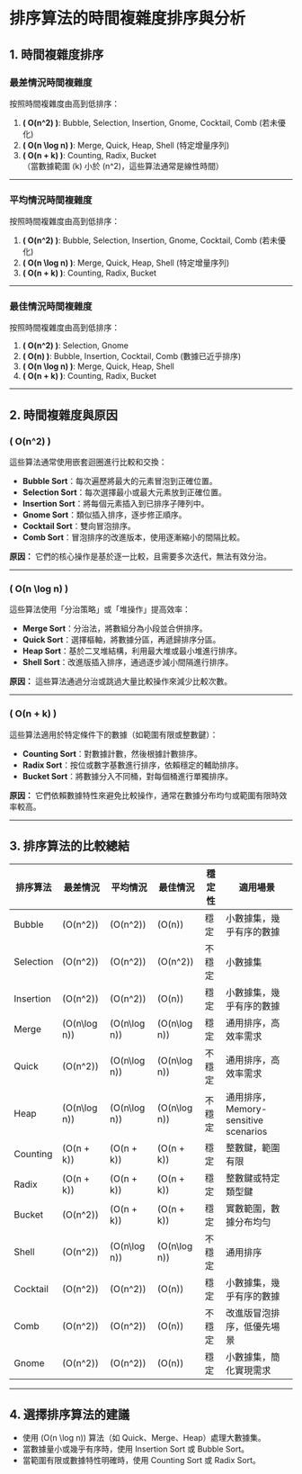 # 排序算法的時間複雜度排序與分析

## 1. 時間複雜度排序

### 最差情況時間複雜度

按照時間複雜度由高到低排序：

1. **\( O(n^2) \)**: Bubble, Selection, Insertion, Gnome, Cocktail, Comb (若未優化)
2. **\( O(n \log n) \)**: Merge, Quick, Heap, Shell (特定增量序列)
3. **\( O(n + k) \)**: Counting, Radix, Bucket  
   （當數據範圍 \(k\) 小於 \(n^2\)，這些算法通常是線性時間）

---

### 平均情況時間複雜度

按照時間複雜度由高到低排序：

1. **\( O(n^2) \)**: Bubble, Selection, Insertion, Gnome, Cocktail, Comb (若未優化)
2. **\( O(n \log n) \)**: Merge, Quick, Heap, Shell (特定增量序列)
3. **\( O(n + k) \)**: Counting, Radix, Bucket

---

### 最佳情況時間複雜度

按照時間複雜度由高到低排序：

1. **\( O(n^2) \)**: Selection, Gnome
2. **\( O(n) \)**: Bubble, Insertion, Cocktail, Comb (數據已近乎排序)
3. **\( O(n \log n) \)**: Merge, Quick, Heap, Shell
4. **\( O(n + k) \)**: Counting, Radix, Bucket

---

## 2. 時間複雜度與原因

### \( O(n^2) \)

這些算法通常使用嵌套迴圈進行比較和交換：

- **Bubble Sort**：每次遍歷將最大的元素冒泡到正確位置。
- **Selection Sort**：每次選擇最小或最大元素放到正確位置。
- **Insertion Sort**：將每個元素插入到已排序子陣列中。
- **Gnome Sort**：類似插入排序，逐步修正順序。
- **Cocktail Sort**：雙向冒泡排序。
- **Comb Sort**：冒泡排序的改進版本，使用逐漸縮小的間隔比較。

**原因：** 它們的核心操作是基於逐一比較，且需要多次迭代，無法有效分治。

---

### \( O(n \log n) \)

這些算法使用「分治策略」或「堆操作」提高效率：

- **Merge Sort**：分治法，將數組分為小段並合併排序。
- **Quick Sort**：選擇樞軸，將數據分區，再遞歸排序分區。
- **Heap Sort**：基於二叉堆結構，利用最大堆或最小堆進行排序。
- **Shell Sort**：改進版插入排序，通過逐步減小間隔進行排序。

**原因：** 這些算法通過分治或跳過大量比較操作來減少比較次數。

---

### \( O(n + k) \)

這些算法適用於特定條件下的數據（如範圍有限或整數鍵）：

- **Counting Sort**：對數據計數，然後根據計數排序。
- **Radix Sort**：按位或數字基數進行排序，依賴穩定的輔助排序。
- **Bucket Sort**：將數據分入不同桶，對每個桶進行單獨排序。

**原因：** 它們依賴數據特性來避免比較操作，通常在數據分布均勻或範圍有限時效率較高。

---

## 3. 排序算法的比較總結

| 排序算法  | 最差情況       | 平均情況       | 最佳情況       | 穩定性 | 適用場景                             |
| --------- | -------------- | -------------- | -------------- | ------ | ------------------------------------ |
| Bubble    | \(O(n^2)\)     | \(O(n^2)\)     | \(O(n)\)       | 穩定   | 小數據集，幾乎有序的數據             |
| Selection | \(O(n^2)\)     | \(O(n^2)\)     | \(O(n^2)\)     | 不穩定 | 小數據集                             |
| Insertion | \(O(n^2)\)     | \(O(n^2)\)     | \(O(n)\)       | 穩定   | 小數據集，幾乎有序的數據             |
| Merge     | \(O(n\log n)\) | \(O(n\log n)\) | \(O(n\log n)\) | 穩定   | 通用排序，高效率需求                 |
| Quick     | \(O(n^2)\)     | \(O(n\log n)\) | \(O(n\log n)\) | 不穩定 | 通用排序，高效率需求                 |
| Heap      | \(O(n\log n)\) | \(O(n\log n)\) | \(O(n\log n)\) | 不穩定 | 通用排序，Memory-sensitive scenarios |
| Counting  | \(O(n + k)\)   | \(O(n + k)\)   | \(O(n + k)\)   | 穩定   | 整數鍵，範圍有限                     |
| Radix     | \(O(n + k)\)   | \(O(n + k)\)   | \(O(n + k)\)   | 穩定   | 整數鍵或特定類型鍵                   |
| Bucket    | \(O(n^2)\)     | \(O(n + k)\)   | \(O(n + k)\)   | 穩定   | 實數範圍，數據分布均勻               |
| Shell     | \(O(n^2)\)     | \(O(n\log n)\) | \(O(n\log n)\) | 不穩定 | 通用排序                             |
| Cocktail  | \(O(n^2)\)     | \(O(n^2)\)     | \(O(n)\)       | 穩定   | 小數據集，幾乎有序的數據             |
| Comb      | \(O(n^2)\)     | \(O(n^2)\)     | \(O(n)\)       | 不穩定 | 改進版冒泡排序，低優先場景           |
| Gnome     | \(O(n^2)\)     | \(O(n^2)\)     | \(O(n)\)       | 穩定   | 小數據集，簡化實現需求               |

---

## 4. 選擇排序算法的建議

- 使用 \(O(n \log n)\) 算法（如 Quick、Merge、Heap）處理大數據集。
- 當數據量小或幾乎有序時，使用 Insertion Sort 或 Bubble Sort。
- 當範圍有限或數據特性明確時，使用 Counting Sort 或 Radix Sort。
